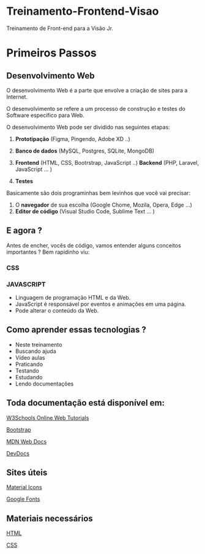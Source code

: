 # Treinamento-Frontend-Visao
Treinamento de Front-end para a Visão Jr.

# Primeiros Passos

## Desenvolvimento Web

O desenvolvimento Web é a parte que envolve a criação de sites para a Internet. 

O desenvolvimento se refere a um processo de construção e testes do Software específico para Web.

O desenvolvimento Web pode ser dividido nas seguintes etapas:

1. **Prototipação** (Figma, Pingendo, Adobe XD ..)
2. **Banco de dados** (MySQL, Postgres, SQLite, MongoDB)
3.  **Frontend** (HTML, CSS, Bootrstrap, JavaScript ..)
    **Backend** (PHP, Laravel, JavaScript ... )

4. **Testes**

Basicamente são dois programinhas bem levinhos que você vai precisar:

1. O **navegador** de sua escolha (Google Chome, Mozila, Opera, Edge ...)
2. **Editor de código** (Visual Studio Code, Sublime Text ... )

## E agora ?

Antes de encher, vocês de código, vamos entender alguns conceitos importantes ? Bem rapidinho viu:

### CSS

### JAVASCRIPT

- Linguagem de programação HTML e da Web.
- JavaScript é responsável por eventos e animações em uma página.
- Pode alterar o conteúdo da Web.

## Como aprender essas tecnologias ?

- Neste treinamento
- Buscando ajuda
- Vídeo aulas
- Praticando
- Testando
- Estudando
- Lendo documentações

## Toda documentação está disponível em:

[W3Schools Online Web Tutorials](https://www.w3schools.com)

[Bootstrap](https://getbootstrap.com)

[MDN Web Docs](https://developer.mozilla.org/pt-BR/)

[DevDocs](https://devdocs.io)

## Sites úteis

[Material Icons](https://material.io/resources/icons/?style=baseline)

[Google Fonts](https://fonts.google.com)

## Materiais necessários

[HTML](https://www.notion.so/HTML-7725766b86174aebbacf9783cf703025)

[CSS](https://www.notion.so/CSS-70b5bf1d5e6c477d9d351ccccecbaad2)

